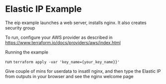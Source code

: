 # Elastic IP Example

The eip example launches a web server, installs nginx. It also creates security group 

To run, configure your AWS provider as described in https://www.terraform.io/docs/providers/aws/index.html

Running the example

run `terraform apply -var 'key_name={your_key_name}}'` 

Give couple of mins for userdata to insatll nginx, and then type the Elastic IP from outputs in your browser and see the nginx welcome page
